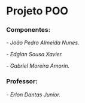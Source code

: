 <h1>Projeto POO</h1>
<h3>Componentes:</h3>
<p><em>- João Pedro Almeida Nunes.</p></em>
<p><em>- Edglan Sousa Xavier.</em></p>
<p><em>- Gabriel Moreira Amorin.</em></p>
<h3>Professor:</h3>
<p><em>- Erlon Dantas Junior.</p></em>
